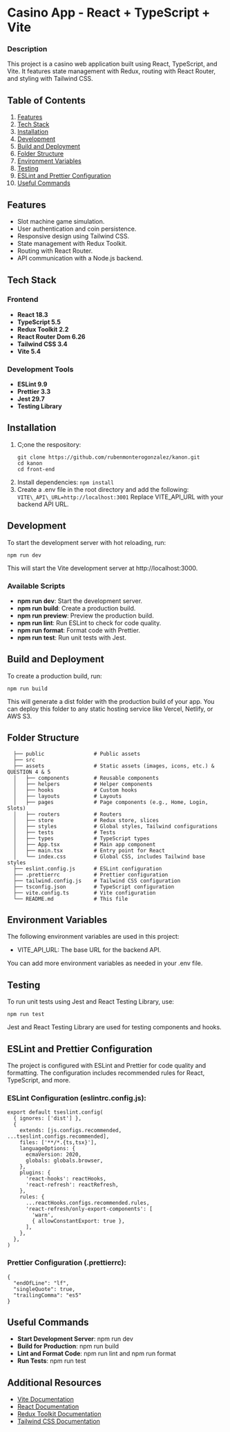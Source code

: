 # Casino App - React + TypeScript + Vite

### Description

This project is a casino web application built using React, TypeScript, and Vite. It features state management with Redux, routing with React Router, and styling with Tailwind CSS.

## Table of Contents

1.  [Features](#features)
2.  [Tech Stack](#tech-stack)
3.  [Installation](#installation)
4.  [Development](#development)
5.  [Build and Deployment](#build-and-deployment)
6.  [Folder Structure](#folder-structure)
7.  [Environment Variables](#environment-variables)
8.  [Testing](#testing)
9.  [ESLint and Prettier Configuration](#eslint-and-prettier-configuration)
10. [Useful Commands](#useful-commands)

## Features

- Slot machine game simulation.
- User authentication and coin persistence.
- Responsive design using Tailwind CSS.
- State management with Redux Toolkit.
- Routing with React Router.
- API communication with a Node.js backend.

## Tech Stack

### Frontend

- **React 18.3**
- **TypeScript 5.5**
- **Redux Toolkit 2.2**
- **React Router Dom 6.26**
- **Tailwind CSS 3.4**
- **Vite 5.4**

### Development Tools

- **ESLint 9.9**
- **Prettier 3.3**
- **Jest 29.7**
- **Testing Library**

## Installation

1. C;one the respository:
    ```
    git clone https://github.com/rubenmonterogonzalez/kanon.git
    cd kanon
    cd front-end
    ```
2. Install dependencies:
    `npm install`
3. Create a .env file in the root directory and add the following:
    `VITE\_API\_URL=http://localhost:3001`
  Replace VITE_API_URL with your backend API URL.

## Development

To start the development server with hot reloading, run:

`npm run dev`

This will start the Vite development server at http://localhost:3000.

### Available Scripts

- **npm run dev**: Start the development server.
- **npm run build**: Create a production build.
- **npm run preview**: Preview the production build.
- **npm run lint**: Run ESLint to check for code quality.
- **npm run format**: Format code with Prettier.
- **npm run test**: Run unit tests with Jest.

## Build and Deployment

To create a production build, run:

`npm run build`

This will generate a dist folder with the production build of your app. You can deploy this folder to any static hosting service like Vercel, Netlify, or AWS S3.

## Folder Structure

```
  ├── public                # Public assets
  ├── src
  ├── assets                # Static assets (images, icons, etc.) & QUESTION 4 & 5
  │   ├── components        # Reusable components
  │   ├── helpers           # Helper components
  │   ├── hooks             # Custom hooks
  │   ├── layouts           # Layouts
  │   ├── pages             # Page components (e.g., Home, Login, Slots)
  │   ├── routers           # Routers
  │   ├── store             # Redux store, slices
  │   ├── styles            # Global styles, Tailwind configurations
  │   ├── tests             # Tests
  │   ├── types             # TypeScript types
  │   ├── App.tsx           # Main app component
  │   ├── main.tsx          # Entry point for React
  │   └── index.css         # Global CSS, includes Tailwind base styles
  ├── eslint.config.js      # ESLint configuration
  ├── .prettierrc           # Prettier configuration
  ├── tailwind.config.js    # Tailwind CSS configuration
  ├── tsconfig.json         # TypeScript configuration
  ├── vite.config.ts        # Vite configuration
  └── README.md             # This file
```

## Environment Variables

The following environment variables are used in this project:

- VITE_API_URL: The base URL for the backend API.

You can add more environment variables as needed in your .env file.

## Testing

To run unit tests using Jest and React Testing Library, use:

`npm run test `

Jest and React Testing Library are used for testing components and hooks.

## ESLint and Prettier Configuration

The project is configured with ESLint and Prettier for code quality and formatting. The configuration includes recommended rules for React, TypeScript, and more.

### ESLint Configuration (eslintrc.config.js):

```
export default tseslint.config(
  { ignores: ['dist'] },
  {
    extends: [js.configs.recommended, ...tseslint.configs.recommended],
    files: ['**/*.{ts,tsx}'],
    languageOptions: {
      ecmaVersion: 2020,
      globals: globals.browser,
    },
    plugins: {
      'react-hooks': reactHooks,
      'react-refresh': reactRefresh,
    },
    rules: {
      ...reactHooks.configs.recommended.rules,
      'react-refresh/only-export-components': [
        'warn',
        { allowConstantExport: true },
      ],
    },
  },
)
```

### Prettier Configuration (.prettierrc):

```
{
  "endOfLine": "lf",
  "singleQuote": true,
  "trailingComma": "es5"
}
```

## Useful Commands

- **Start Development Server**: npm run dev
- **Build for Production**: npm run build
- **Lint and Format Code**: npm run lint and npm run format
- **Run Tests**: npm run test

## Additional Resources

- [Vite Documentation](https://vitejs.dev/)
- [React Documentation](https://es.react.dev/)
- [Redux Toolkit Documentation](https://redux-toolkit.js.org/)
- [Tailwind CSS Documentation](https://tailwindcss.com/docs)
